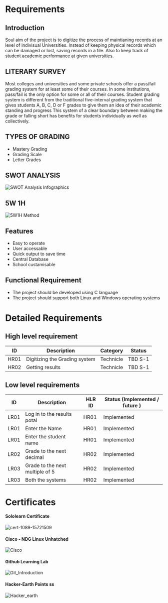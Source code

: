 # Requirements

## Introduction

Soul aim of the project is to digitize the process of maintianing records at an level of indivisual Universities. Instead of keeping physical records which can be damaged or lost, saving records in a file. Also to keep track of student academic performance at given universities.

## LITERARY SURVEY
Most colleges and universities and some private schools offer a pass/fail grading system for at least some of their courses. In some institutions, pass/fail is the only option for some or all of their courses. Student grading system is different from the traditional five-interval grading system that gives students A, B, C, D or F grades to give them an idea of their academic standing and progress This system of a clear boundary between making the grade or falling short has benefits for students individually as well as collectively. 

 ## TYPES OF GRADING 
 * Mastery Grading 
 * Grading Scale 
 * Letter Grades

## SWOT ANALYSIS
![SWOT Analysis Infographics](https://user-images.githubusercontent.com/46382398/152668956-c71085a1-1df7-453f-b5e0-21c9a13ecdd3.png)

## 5W 1H 
![5W1H Method](https://user-images.githubusercontent.com/46382398/152668964-86c6e42a-31d0-4632-8bf8-4d43554abff8.png)

## Features
- Easy to operate
- User accessable
- Quick output to save time
- Central Database
- School custamisable
## Functional Requirement

- The project should be developed using C language
- The project should support both Linux and Windows operating systems


# Detailed Requirements
  ##  High level requirement
  
  
| ID | Description | Category | Status|
|----|-------------|----------|--------|
| HR01| Digitizing the Grading system | Technicle | TBD S-1|
| HR02 | Getting results | Technicle | TBD S-1 |


## Low level requirements

| ID | Description | HLR ID | Status (Implemented / future )|
|----|-------------|----------|--------|
| LR01| Log in to the results potal |  HR01 | Implemented|
| LR01| Enter the Name | HR01 | Implemented|
| LR01| Enter the student name| HR01 | Implemented|
| LR02 | Grade to the next decimal| HR02 | Implemented |
| LR03 | Grade to the next multiple of 5 | HR02 | Implemented |
| LR03| Both the systems | HR02 | Implemented |






# Certificates

#### Sololearn Certificate 

![cert-1089-15721509](https://user-images.githubusercontent.com/46382398/153580763-74deda55-26d4-4c77-be09-689f2e22db6b.jpg)

#### Cisco - NDG Linux Unhatched

![Cisco](https://user-images.githubusercontent.com/46382398/153581141-c860cac3-463f-4089-819e-401b5978f322.JPG)

#### Github Learning Lab
![Git_Introduction](https://user-images.githubusercontent.com/46382398/153581247-64364c1c-0f4c-46de-afc1-4d88a754df90.JPG)


#### Hacker-Earth Points ss
![Hacker_earth](https://user-images.githubusercontent.com/46382398/153581297-cd862dae-8ceb-4ad1-8a03-14a8affd900c.JPG)
